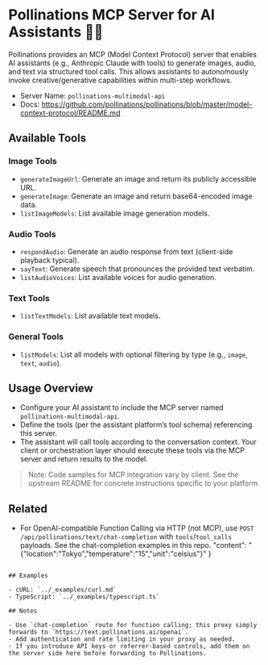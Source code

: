 # Pollinations MCP Server for AI Assistants 🤖🔧

Pollinations provides an MCP (Model Context Protocol) server that enables AI assistants (e.g., Anthropic Claude with tools) to generate images, audio, and text via structured tool calls. This allows assistants to autonomously invoke creative/generative capabilities within multi-step workflows.

- Server Name: `pollinations-multimodal-api`
- Docs: https://github.com/pollinations/pollinations/blob/master/model-context-protocol/README.md

## Available Tools

### Image Tools
- `generateImageUrl`: Generate an image and return its publicly accessible URL.
- `generateImage`: Generate an image and return base64-encoded image data.
- `listImageModels`: List available image generation models.

### Audio Tools
- `respondAudio`: Generate an audio response from text (client-side playback typical).
- `sayText`: Generate speech that pronounces the provided text verbatim.
- `listAudioVoices`: List available voices for audio generation.

### Text Tools
- `listTextModels`: List available text models.

### General Tools
- `listModels`: List all models with optional filtering by type (e.g., `image`, `text`, `audio`).

## Usage Overview

- Configure your AI assistant to include the MCP server named `pollinations-multimodal-api`.
- Define the tools (per the assistant platform’s tool schema) referencing this server.
- The assistant will call tools according to the conversation context. Your client or orchestration layer should execute these tools via the MCP server and return results to the model.

> Note: Code samples for MCP integration vary by client. See the upstream README for concrete instructions specific to your platform.

## Related

- For OpenAI-compatible Function Calling via HTTP (not MCP), use `POST /api/pollinations/text/chat-completion` with `tools`/`tool_calls` payloads. See the chat-completion examples in this repo.
  "content": "{\"location\":\"Tokyo\",\"temperature\":\"15\",\"unit\":\"celsius\"}"
}
```

## Examples

- cURL: `../_examples/curl.md`
- TypeScript: `../_examples/typescript.ts`

## Notes

- Use `chat-completion` route for function calling; this proxy simply forwards to `https://text.pollinations.ai/openai`.
- Add authentication and rate limiting in your proxy as needed.
- If you introduce API keys or referrer-based controls, add them on the server side here before forwarding to Pollinations.
